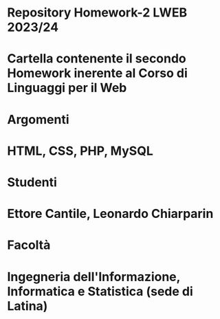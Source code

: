 # Repository Homework-2 LWEB 2023/24
# Cartella contenente il secondo Homework inerente al Corso di Linguaggi per il Web

# Argomenti
# HTML, CSS, PHP, MySQL

# Studenti
# Ettore Cantile, Leonardo Chiarparin

# Facoltà
# Ingegneria dell'Informazione, Informatica e Statistica (sede di Latina)
